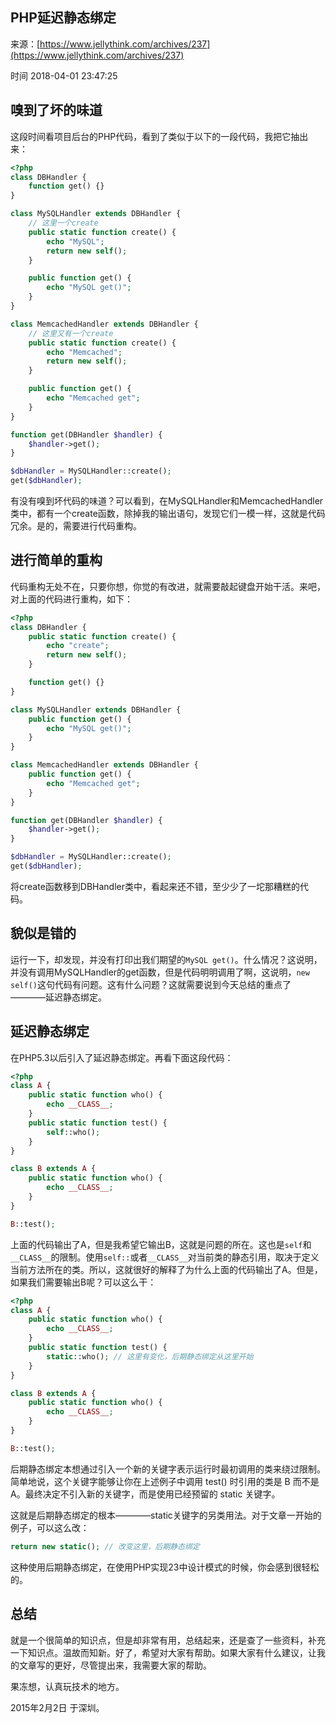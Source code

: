 ## PHP延迟静态绑定

来源：[https://www.jellythink.com/archives/237](https://www.jellythink.com/archives/237)

时间 2018-04-01 23:47:25



## 嗅到了坏的味道

这段时间看项目后台的PHP代码，看到了类似于以下的一段代码，我把它抽出来：

```php
<?php
class DBHandler {
    function get() {}
}

class MySQLHandler extends DBHandler {
    // 这里一个create
    public static function create() {
        echo "MySQL";
        return new self();
    }

    public function get() {
        echo "MySQL get()";
    }
}

class MemcachedHandler extends DBHandler {
    // 这里又有一个create
    public static function create() {
        echo "Memcached";
        return new self();
    }

    public function get() {
        echo "Memcached get";
    }
}

function get(DBHandler $handler) {
    $handler->get();
}

$dbHandler = MySQLHandler::create();
get($dbHandler);
```

有没有嗅到坏代码的味道？可以看到，在MySQLHandler和MemcachedHandler类中，都有一个create函数，除掉我的输出语句，发现它们一模一样，这就是代码冗余。是的，需要进行代码重构。


## 进行简单的重构

代码重构无处不在，只要你想，你觉的有改进，就需要敲起键盘开始干活。来吧，对上面的代码进行重构，如下：

```php
<?php
class DBHandler {
    public static function create() {
        echo "create";
        return new self();
    }

    function get() {}
}

class MySQLHandler extends DBHandler {
    public function get() {
        echo "MySQL get()";
    }
}

class MemcachedHandler extends DBHandler {
    public function get() {
        echo "Memcached get";
    }
}

function get(DBHandler $handler) {
    $handler->get();
}

$dbHandler = MySQLHandler::create();
get($dbHandler);
```

将create函数移到DBHandler类中，看起来还不错，至少少了一坨那糟糕的代码。


## 貌似是错的

运行一下，却发现，并没有打印出我们期望的`MySQL get()`。什么情况？这说明，并没有调用MySQLHandler的get函数，但是代码明明调用了啊，这说明，`new self()`这句代码有问题。这有什么问题？这就需要说到今天总结的重点了————延迟静态绑定。


## 延迟静态绑定

在PHP5.3以后引入了延迟静态绑定。再看下面这段代码：

```php
<?php
class A {
    public static function who() {
        echo __CLASS__;
    }
    public static function test() {
        self::who();
    }
}

class B extends A {
    public static function who() {
        echo __CLASS__;
    }
}

B::test();
```

上面的代码输出了A，但是我希望它输出B，这就是问题的所在。这也是`self`和`__CLASS__`的限制。使用`self::`或者`__CLASS__`对当前类的静态引用，取决于定义当前方法所在的类。所以，这就很好的解释了为什么上面的代码输出了A。但是，如果我们需要输出B呢？可以这么干：

```php
<?php
class A {
    public static function who() {
        echo __CLASS__;
    }
    public static function test() {
        static::who(); // 这里有变化，后期静态绑定从这里开始
    }
}

class B extends A {
    public static function who() {
        echo __CLASS__;
    }
}

B::test();
```

后期静态绑定本想通过引入一个新的关键字表示运行时最初调用的类来绕过限制。简单地说，这个关键字能够让你在上述例子中调用 test() 时引用的类是 B 而不是 A。最终决定不引入新的关键字，而是使用已经预留的 static 关键字。

这就是后期静态绑定的根本————static关键字的另类用法。对于文章一开始的例子，可以这么改：

```php
return new static(); // 改变这里，后期静态绑定
```

这种使用后期静态绑定，在使用PHP实现23中设计模式的时候，你会感到很轻松的。


## 总结

就是一个很简单的知识点，但是却非常有用，总结起来，还是查了一些资料，补充一下知识点。温故而知新。好了，希望对大家有帮助。如果大家有什么建议，让我的文章写的更好，尽管提出来，我需要大家的帮助。

果冻想，认真玩技术的地方。

2015年2月2日 于深圳。


